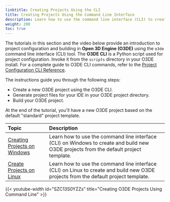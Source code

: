 ```yaml
---
linktitle: Creating Projects Using the CLI
title: Creating Projects Using the Command Line Interface
description: Learn how to use the command line interface (CLI) to create and build new Open 3D Engine (O3DE) projects from the default project template.
weight: 200
toc: true
---
```


The tutorials in this section and the video below provide an introduction to project configuration and building in **Open 3D Engine (O3DE)** using the `o3de` command line interface (CLI) tool. The **O3DE CLI** is a Python script used for project configuration. Invoke it from the `scripts` directory in your O3DE install. For a complete guide to O3DE CLI commands, refer to the [Project Configuration CLI Reference](/docs/user-guide/project-config/cli-reference).

The instructions guide you through the following steps:

* Create a new O3DE project using the O3DE CLI.
* Generate project files for your IDE in your O3DE project directory.
* Build your O3DE project.

At the end of the tutorial, you'll have a new O3DE project based on the default "standard" project template.

Topic | Description
:-- | :--
[Creating Projects on Windows](creating-windows.md) | Learn how to use the command line interface (CLI) on Windows to create and build new O3DE projects from the default project template.
[Create Projects on Linux](creating-linux.md) | Learn how to use the command line interface (CLI) on Linux to create and build new O3DE projects from the default project template.

{{< youtube-width id="SZC13S0YZZs" title="Creating O3DE Projects Using Command Line" >}}
